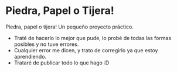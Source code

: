 # Piedra, Papel o Tijera!
Piedra, papel o tijera! Un pequeño proyecto práctico. 

+ Traté de hacerlo lo mejor que pude, lo probé de todas las formas posibles y no tuve errores.
+ Cualquier error me dicen, y trato de corregirlo ya que estoy aprendiendo.
+ Trataré de publicar todo lo que hago :D
